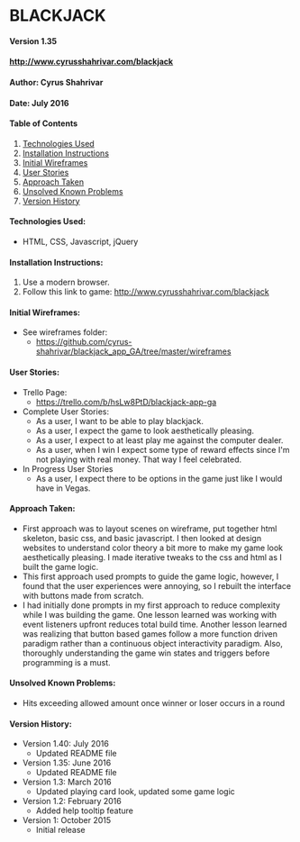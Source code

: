 # BLACKJACK
#### Version 1.35
#### http://www.cyrusshahrivar.com/blackjack

#### Author: Cyrus Shahrivar
#### Date: July 2016

#### Table of Contents
1. [Technologies Used](#tech)
2. [Installation Instructions](#install)
3. [Initial Wireframes](#wireframes)
4. [User Stories](#userstories)
5. [Approach Taken](#approach)
6. [Unsolved Known Problems](#problems)
7. [Version History](#versions)

<a id="tech"></a>
####  Technologies Used:
- HTML, CSS, Javascript, jQuery

<a id="install"></a>
#### Installation Instructions:
1. Use a modern browser.
2. Follow this link to game: http://www.cyrusshahrivar.com/blackjack

<a id="wireframes"></a>
#### Initial Wireframes:
- See wireframes folder:
  - https://github.com/cyrus-shahrivar/blackjack_app_GA/tree/master/wireframes

<a id="userstories"></a>
#### User Stories:
- Trello Page:
  - https://trello.com/b/hsLw8PtD/blackjack-app-ga
- Complete User Stories:
  - As a user, I want to be able to play blackjack.
  - As a user, I expect the game to look aesthetically pleasing.
  - As a user, I expect to at least play me against the computer dealer.
  - As a user, when I win I expect some type of reward effects since I'm not playing with real money.  That way I feel celebrated.
- In Progress User Stories
  - As a user, I expect there to be options in the game just like I would have in Vegas.

<a id="approach"></a>
#### Approach Taken:
- First approach was to layout scenes on wireframe, put together html skeleton, basic css, and basic javascript.  I then looked at design websites to understand color theory a bit more to make my game look aesthetically pleasing.  I made iterative tweaks to the css and html as I built the game logic.
- This first approach used prompts to guide the game logic, however, I found that the user experiences were annoying, so I rebuilt the interface with buttons made from scratch.
- I had initially done prompts in my first approach to reduce complexity while I was building the game.  One lesson learned was working with event listeners upfront reduces total build time.  Another lesson learned was realizing that button based games follow a more function driven paradigm rather than a continuous object interactivity paradigm.  Also, thoroughly understanding the game win states and triggers before programming is a must.

<a id="problems"></a>
#### Unsolved Known Problems:
- Hits exceeding allowed amount once winner or loser occurs in a round

<a id="versions"></a>
#### Version History:
- Version 1.40: July 2016
  - Updated README file
- Version 1.35: June 2016
  - Updated README file
- Version 1.3: March 2016
  - Updated playing card look, updated some game logic
- Version 1.2: February 2016
  - Added help tooltip feature
- Version 1: October 2015
  - Initial release
